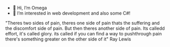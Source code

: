 - 👋 Hi, I’m Omega
- 👀 I’m interested in web development and also some C#!

"Theres two sides of pain, theres one side of pain thats the suffering and the discomfort side of pain. But then theres another side of pain. Its calledd effort, it's called glory. its called if you can find a way to pushthrough pain there's something greater on the other side of it" Ray Lewis 
